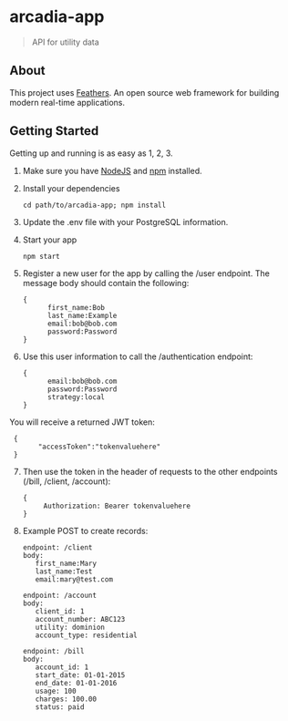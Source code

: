 # arcadia-app

> API for utility data

## About

This project uses [Feathers](http://feathersjs.com). An open source web framework for building modern real-time applications.

## Getting Started

Getting up and running is as easy as 1, 2, 3.

1. Make sure you have [NodeJS](https://nodejs.org/) and [npm](https://www.npmjs.com/) installed.

2. Install your dependencies

    ```
    cd path/to/arcadia-app; npm install
    ```
3. Update the .env file with your PostgreSQL information.

4. Start your app

    ```
    npm start
    ```
    
5. Register a new user for the app by calling the /user endpoint.  The message body should contain the following: 
    ```
    {     
          first_name:Bob
          last_name:Example
          email:bob@bob.com
          password:Password
    }
     ```   
6. Use this user information to call the /authentication endpoint:
    ```
    {
          email:bob@bob.com
          password:Password
          strategy:local
    }
      ```
  You will receive a returned JWT token:
   ```
    {
          "accessToken":"tokenvaluehere"
    }
   ```  
7. Then use the token in the header of requests to the other endpoints (/bill, /client, /account):
     ```
    {
          Authorization: Bearer tokenvaluehere
    }
     ```
8. Example POST to create records:
     ```
     endpoint: /client
     body:
        first_name:Mary
        last_name:Test
        email:mary@test.com
     
     endpoint: /account
     body:
        client_id: 1
        account_number: ABC123
        utility: dominion
        account_type: residential
        
     endpoint: /bill
     body: 
        account_id: 1
        start_date: 01-01-2015
        end_date: 01-01-2016
        usage: 100
        charges: 100.00
        status: paid
        
     ```
